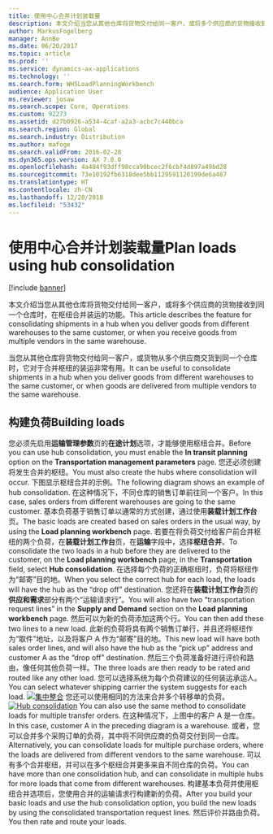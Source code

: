 ```yaml
---
title: 使用中心合并计划装载量
description: 本文介绍当您从其他仓库将货物交付给同一客户，或将多个供应商的货物接收到同一个仓库时，在枢纽合并装运的功能。
author: MarkusFogelberg
manager: AnnBe
ms.date: 06/20/2017
ms.topic: article
ms.prod: ''
ms.service: dynamics-ax-applications
ms.technology: ''
ms.search.form: WHSLoadPlanningWorkbench
audience: Application User
ms.reviewer: josaw
ms.search.scope: Core, Operations
ms.custom: 92273
ms.assetid: d27b0926-a534-4caf-a2a3-acbc7c440bca
ms.search.region: Global
ms.search.industry: Distribution
ms.author: mafoge
ms.search.validFrom: 2016-02-28
ms.dyn365.ops.version: AX 7.0.0
ms.openlocfilehash: 4a484f93dff98cca90bcec2f6cbf4d897a49bd28
ms.sourcegitcommit: 73e10192fb6318dee5bb1129591120199de6a487
ms.translationtype: HT
ms.contentlocale: zh-CN
ms.lasthandoff: 12/20/2018
ms.locfileid: "53432"
---
```

# <a name="plan-loads-using-hub-consolidation"></a><span data-ttu-id="b8981-103">使用中心合并计划装载量</span><span class="sxs-lookup"><span data-stu-id="b8981-103">Plan loads using hub consolidation</span></span>

[!include [banner](../includes/banner.md)]

<span data-ttu-id="b8981-104">本文介绍当您从其他仓库将货物交付给同一客户，或将多个供应商的货物接收到同一个仓库时，在枢纽合并装运的功能。</span><span class="sxs-lookup"><span data-stu-id="b8981-104">This article describes the feature for consolidating shipments in a hub when you deliver goods from different warehouses to the same customer, or when you receive goods from multiple vendors in the same warehouse.</span></span>

<span data-ttu-id="b8981-105">当您从其他仓库将货物交付给同一客户，或货物从多个供应商交货到同一个仓库时，它对于合并枢纽的装运非常有用。</span><span class="sxs-lookup"><span data-stu-id="b8981-105">It can be useful to consolidate shipments in a hub when you deliver goods from different warehouses to the same customer, or when goods are delivered from multiple vendors to the same warehouse.</span></span>

## <a name="building-loads"></a><span data-ttu-id="b8981-106">构建负荷</span><span class="sxs-lookup"><span data-stu-id="b8981-106">Building loads</span></span>
<span data-ttu-id="b8981-107">您必须先启用**运输管理参数**页的**在途计划**选项，才能够使用枢纽合并。</span><span class="sxs-lookup"><span data-stu-id="b8981-107">Before you can use hub consolidation, you must enable the **In transit planning** option on the **Transportation management parameters** page.</span></span> <span data-ttu-id="b8981-108">您还必须创建将发生合并的枢纽。</span><span class="sxs-lookup"><span data-stu-id="b8981-108">You must also create the hubs where consolidation will occur.</span></span> <span data-ttu-id="b8981-109">下图显示枢纽合并的示例。</span><span class="sxs-lookup"><span data-stu-id="b8981-109">The following diagram shows an example of hub consolidation.</span></span> <span data-ttu-id="b8981-110">在这种情况下，不同仓库的销售订单前往同一个客户。</span><span class="sxs-lookup"><span data-stu-id="b8981-110">In this case, sales orders from different warehouses are going to the same customer.</span></span> <span data-ttu-id="b8981-111">基本负荷基于销售订单以通常的方式创建，通过使用**装载计划工作台**页。</span><span class="sxs-lookup"><span data-stu-id="b8981-111">The basic loads are created based on sales orders in the usual way, by using the **Load planning workbench** page.</span></span> <span data-ttu-id="b8981-112">若要在将负荷交付给客户前合并枢纽的两个负荷，在**装载计划工作台**页，在**运输**字段中，选择**枢纽合并**。</span><span class="sxs-lookup"><span data-stu-id="b8981-112">To consolidate the two loads in a hub before they are delivered to the customer, on the **Load planning workbench** page, in the **Transportation** field, select **Hub consolidation**.</span></span> <span data-ttu-id="b8981-113">在选择每个负荷的正确枢纽时，负荷将枢纽作为“邮寄”目的地。</span><span class="sxs-lookup"><span data-stu-id="b8981-113">When you select the correct hub for each load, the loads will have the hub as the “drop off” destination.</span></span> <span data-ttu-id="b8981-114">您还将在**装载计划工作台**页的**供应和需求**部分有两个“运输请求行”。</span><span class="sxs-lookup"><span data-stu-id="b8981-114">You will also have two “transportation request lines” in the **Supply and Demand** section on the **Load planning workbench** page.</span></span> <span data-ttu-id="b8981-115">然后可以为新的负荷添加这两个行。</span><span class="sxs-lookup"><span data-stu-id="b8981-115">You can then add these two lines to a new load.</span></span> <span data-ttu-id="b8981-116">此新的负荷将具有两个销售订单行，并且还将枢纽作为“取件”地址，以及将客户 A 作为“邮寄”目的地。</span><span class="sxs-lookup"><span data-stu-id="b8981-116">This new load will have both sales order lines, and will also have the hub as the “pick up” address and customer A as the “drop off” destination.</span></span> <span data-ttu-id="b8981-117">然后三个负荷准备好进行评价和路由，像任何其他负荷一样。</span><span class="sxs-lookup"><span data-stu-id="b8981-117">The three loads are then ready to be rated and routed like any other load.</span></span> <span data-ttu-id="b8981-118">您可以选择系统为每个负荷建议的任何装运承运人。</span><span class="sxs-lookup"><span data-stu-id="b8981-118">You can select whatever shipping carrier the system suggests for each load.</span></span> <span data-ttu-id="b8981-119">[![集中整合](./media/hubconsol.jpg)](./media/hubconsol.jpg) 您还可以使用相同的方法来合并多个转移单的负荷。</span><span class="sxs-lookup"><span data-stu-id="b8981-119">[![Hub consolidation](./media/hubconsol.jpg)](./media/hubconsol.jpg) You can also use the same method to consolidate loads for multiple transfer orders.</span></span> <span data-ttu-id="b8981-120">在这种情况下，上图中的客户 A 是一仓库。</span><span class="sxs-lookup"><span data-stu-id="b8981-120">In this case, customer A in the preceding diagram is a warehouse.</span></span> <span data-ttu-id="b8981-121">或者，您可以合并多个采购订单的负荷，其中将不同供应商的负荷交付到同一仓库。</span><span class="sxs-lookup"><span data-stu-id="b8981-121">Alternatively, you can consolidate loads for multiple purchase orders, where the loads are delivered from different vendors to the same warehouse.</span></span> <span data-ttu-id="b8981-122">可以有多个合并枢纽，并可以在多个枢纽合并更多来自不同仓库的负荷。</span><span class="sxs-lookup"><span data-stu-id="b8981-122">You can have more than one consolidation hub, and can consolidate in multiple hubs for more loads that come from different warehouses.</span></span> <span data-ttu-id="b8981-123">构建基本负荷并使用枢纽合并选项后，您使用合并的运输请求行构建新的负荷。</span><span class="sxs-lookup"><span data-stu-id="b8981-123">After you build your basic loads and use the hub consolidation option, you build the new loads by using the consolidated transportation request lines.</span></span> <span data-ttu-id="b8981-124">然后评价并路由负荷。</span><span class="sxs-lookup"><span data-stu-id="b8981-124">You then rate and route your loads.</span></span>



